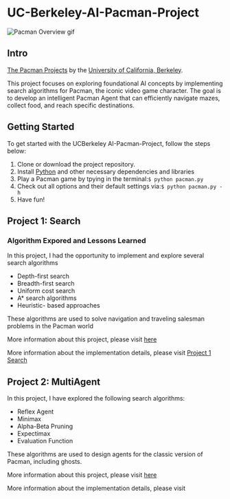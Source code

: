 # UC-Berkeley-AI-Pacman-Project

![Pacman Overview gif](http://ai.berkeley.edu/images/pacman_game.gif)

## Intro
[The Pacman Projects](http://ai.berkeley.edu/project_overview.html) by the [University of California, Berkeley](http://berkeley.edu/).

This project focuses on exploring foundational AI concepts by implementing search algorithms for Pacman, the iconic video game character. The goal is to develop an intelligent Pacman Agent that can efficiently navigate mazes, collect food, and reach specific destinations.

## Getting Started
To get started with the UCBerkeley AI-Pacman-Project, follow the steps below:
1. Clone or download the project repository.
2. Install [Python](https://www.python.org/) and other necessary dependencies and libraries
3. Play a Pacman game by tpying in the terminal:```$ python pacman.py```
4. Check out all options and their default settings via:```$ python pacman.py -h```
5. Have fun!

## Project 1: Search

### Algorithm Expored and Lessons Learned

In this project, I had the opportunity to implement and explore several search algorithms

- Depth-first search
- Breadth-first search
- Uniform cost search
- A* search algorithms
- Heuristic- based approaches

These algorithms are used to solve navigation and traveling salesman problems in the Pacman world

More information about this project, please visit [here](http://ai.berkeley.edu/search.html)

More information about the implementation details, please visit [Project 1 Search](https://github.com/proaro2001/UC-Berkeley-AI-Pacman-Project/tree/main/search)


## Project 2: MultiAgent

In this project, I have explored the following search algorithms:

- Reflex Agent
- Minimax
- Alpha-Beta Pruning
- Expectimax
- Evaluation Function

These algorithms are used to design agents for the classic version of Pacman, including ghosts.

More information about this project, please visit [here](http://ai.berkeley.edu/multiagent.html)

More information about the implementation details, please visit 